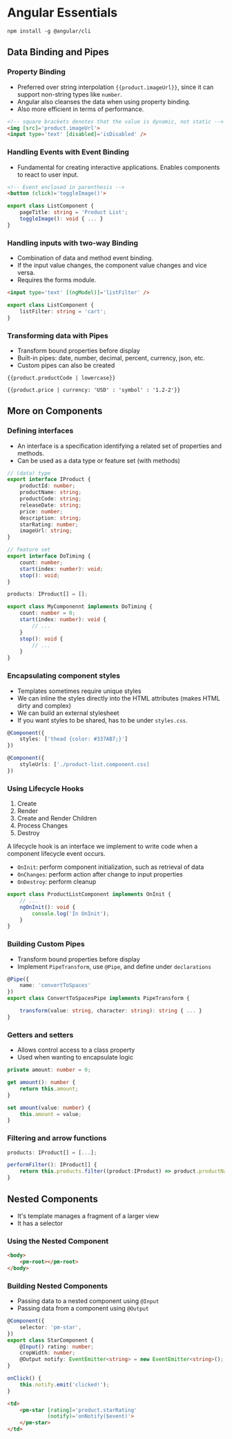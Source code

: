 # Angular Essentials
`npm install -g @angular/cli`

## Data Binding and Pipes
### Property Binding
- Preferred over string interpolation `{{product.imageUrl}}`, since it can support non-string types like `number`.
- Angular also cleanses the data when using property binding.
- Also more efficient in terms of performance.
```html
<!-- square brackets denotes that the value is dynamic, not static -->
<img [src]='product.imageUrl'>
<input type='text' [disabled]='isDisabled' />
```

### Handling Events with Event Binding
- Fundamental for creating interactive applications. Enables components to react to user input.

```html
<!-- Event enclosed in parenthesis -->
<button (click)='toggleImage()'>
```

```ts
export class ListComponent {
    pageTitle: string = 'Product List';
    toggleImage(): void { ... }
}
```

### Handling inputs with two-way Binding
- Combination of data and method event binding.
- If the input value changes, the component value changes and vice versa.
- Requires the forms module.
```html
<input type='text' [(ngModel)]='listFilter' />
```

```ts
export class ListComponent {
    listFilter: string = 'cart';
}
```
### Transforming data with Pipes
- Transform bound properties before display
- Built-in pipes: date, number, decimal, percent, currency, json, etc.
- Custom pipes can also be created

`{{product.productCode | lowercase}}`

`{{product.price | currency: 'USD' : 'symbol' : '1.2-2'}}`

## More on Components
### Defining interfaces
- An interface is a specification identifying a related set of properties and methods.
- Can be used as a data type or feature set (with methods)
```ts
// (data) type
export interface IProduct {
    productId: number;
    productName: string;
    productCode: string;
    releaseDate: string;
    price: number;
    description: string;
    starRating: number;
    imageUrl: string;
}

// feature set
export interface DoTiming {
    count: number;
    start(index: number): void;
    stop(): void;
}

products: IProduct[] = [];

export class MyComponennt implements DoTiming {
    count: number = 0;
    start(index: number): void {
        // ...
    }
    stop(): void {
        // ...
    }
}
```

### Encapsulating component styles
- Templates sometimes require unique styles
- We can inline the styles directly into the HTML attributes (makes HTML dirty and complex)
- We can build an external stylesheet
- If you want styles to be shared, has to be under `styles.css`.

```ts
@Component({
    styles: ['thead {color: #337AB7;}']
})

@Component({
    styleUrls: ['./product-list.component.css]
})
```

### Using Lifecycle Hooks
1. Create
2. Render
3. Create and Render Children 
4. Process Changes 
5. Destroy

A lifecycle hook is an interface we implement to write code when a component lifecycle event occurs.

- `OnInit`: perform component initialization, such as retrieval of data
- `OnChanges`: perform action after change to input properties
- `OnDestroy`: perform cleanup

```ts
export class ProductListComponent implements OnInit {
    // ...
    ngOnInit(): void {
        console.log('In OnInit');
    }
}
```

### Building Custom Pipes
- Transform bound properties before display
- Implement `PipeTransform`, use `@Pipe`, and define under `declarations`

```ts
@Pipe({
    name: 'convertToSpaces'
})
export class ConvertToSpacesPipe implements PipeTransform {

    transform(value: string, character: string): string { ... }
}
```

### Getters and setters
- Allows control access to a class property
- Used when wanting to encapsulate logic
```ts
private amount: number = 0;

get amount(): number {
    return this.amount;
}

set amount(value: number) {
    this.amount = value;
}

```

### Filtering and arrow functions

```ts
products: IProduct[] = [...];

performFilter(): IProduct[] {
    return this.products.filter((product:IProduct) => product.productName.includes(this.listFilter));
}
```

## Nested Components
- It's template manages a fragment of a larger view
- It has a selector
### Using the Nested Component
```html
<body>
    <pm-root></pm-root>
</body>
```
### Building Nested Components
- Passing data to a nested component using `@Input`
- Passing data from a component using `@Output`
```ts
@Component({
    selector: 'pm-star',
})
export class StarComponent {
    @Input() rating: number;
    cropWidth: number;
    @Output notify: EventEmitter<string> = new EventEmitter<string>();
}
```
```ts
onClick() {
    this.notify.emit('clicked!');
}
```
```html
<td>
    <pm-star [rating]='product.starRating'
             (notify)='onNotify($event)'>
    </pm-star>
</td>
```